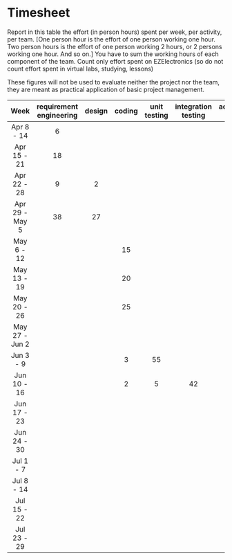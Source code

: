 # Timesheet

Report in this table the effort (in person hours) spent per week, per activity, per team.
[One person hour is the effort of one person working one hour.
Two person hours is the effort of one person working 2 hours, or 2 persons working one hour. And so on.]
You have to sum the working hours of each component of the team.
Count only effort spent on EZElectronics (so do not count effort spent in virtual labs, studying, lessons)

These figures will not be used to evaluate neither the project nor the team, they are meant as practical application of basic project management.

|      Week      | requirement engineering | design | coding | unit testing | integration testing | acceptance testing | management | git maven |
| :------------: | :---------------------: | :----: | :----: | :----------: | :-----------------: | :----------------: | :--------: | :-------: |
|   Apr 8 - 14   |   6                     |        |        |              |                     |                    |            |           |
|  Apr 15 - 21   |   18                    |        |        |              |                     |                    |            |           |
|  Apr 22 - 28   |   9                     |   2    |        |              |                     |                    |            |           |
| Apr 29 - May 5 |   38                    |   27   |        |              |                     |                    |            |           |
|   May 6 - 12   |                         |        |    15    |              |                     |         1           |            |      1     |
|  May 13 - 19   |                         |        |     20   |              |                     |          1          |            |           |
|  May 20 - 26   |                         |        |     25   |              |                     |           1         |            |      1     |
| May 27 - Jun 2 |                         |        |        |              |                     |                    |            |           |
|   Jun 3 - 9    |                         |        |    3    |      55        |                     |                    |            |      1     |
|  Jun 10 - 16   |                         |        |    2   |       5       |         42            |           1         |            |     2      |
|  Jun 17 - 23   |                         |        |        |              |                     |                    |            |           |
|  Jun 24 - 30   |                         |        |        |              |                     |                    |            |           |
|   Jul 1 - 7    |                         |        |        |              |                     |                    |            |           |
|   Jul 8 - 14   |                         |        |        |              |                     |                    |            |           |
|  Jul 15 - 22   |                         |        |        |              |                     |                    |            |           |
|  Jul 23 - 29   |                         |        |        |              |                     |                    |            |           |

